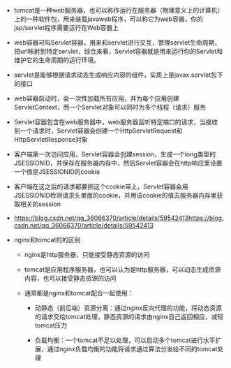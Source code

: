 - tomcat是一种web服务器，也可以称作运行在服务器（物理意义上的计算机）上的一种软件包，用来装载javaweb程序，可以称它为web容器，你的jsp/servlet程序需要运行在Web容器上

- web容器可叫Servlet容器，用来和servlet进行交互，管理servlet生命周期，把url映射到特定servlet，综合来看，Servlet容器就是用来运行你的Servlet和维护它的生命周期的运行环境。

- servlet是能够根据请求动态生成响应内容的组件，实质上是javax.servlet包下的接口

- web容器启动时，会一次性加载所有应用，并为每个应用创建ServletContext，而一个Servlet对象可以同时为多个线程（请求）服务

- Servlet容器包含在web服务器中，web服务器监听特定端口的请求，当接收到一个请求时，Servlet容器会创建一个HttpServletRequest和HttpServletResponse对象

- 客户端第一次访问应用，Servlet容器会创建session，生成一个long类型的JSESSIONID，并保存在服务器内存中，然后Servlet容器会在http响应里设置一个值是JSESSIONID的cookie

- 客户端在这之后的请求都要把这个cookie带上，Servlet容器会用JSESSIONID检测请求头里面的cookie，并用该cookie的值去服务器内存里获取相关的session

- https://blog.csdn.net/qq_36066370/article/details/59542413https://blog.csdn.net/qq_36066370/article/details/59542413

- nginx和tomcat的的区别

	- nginx是http服务器，只能接受静态资源的访问

	- tomcat是应用程序服务器，也可以认为是http服务器，可以动态生成资源内容，也可以接受静态资源的访问

	- 通常都是nginx和tomcat配合一起使用：

		- 动静态（前后端）资源分离：通过nginx反向代理的功能，将动态资源的请求交给tomcat处理，静态资源的请求由nginx自己返回相应，减轻tomcat压力

		- 负载均衡：一个tomcat不足以处理，可以启动多个tomcat进行水平扩展，通过nginx负载均衡的功能将请求通过算法分发给不同的tomcat处理